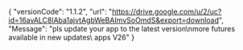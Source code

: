 { "versionCode": "1.1.2", "url": "https://drive.google.com/u/2/uc?id=16avALC8lAba1ajvtAgbWeBAImvSoOmdS&export=download", "Message": "pls update your app to the latest version\nmore futures available in new updates\ apps V26" }
